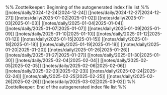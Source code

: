 %% Zoottelkeeper: Beginning of the autogenerated index file list  %%
 [[notes/daily/2024-12-24|2024-12-24]]
 [[notes/daily/2024-12-27|2024-12-27]]
 [[notes/daily/2025-01-02|2025-01-02]]
 [[notes/daily/2025-01-03|2025-01-03]]
 [[notes/daily/2025-01-04|2025-01-04]]
 [[notes/daily/2025-01-07|2025-01-07]]
 [[notes/daily/2025-01-09|2025-01-09]]
 [[notes/daily/2025-01-10|2025-01-10]]
 [[notes/daily/2025-01-12|2025-01-12]]
 [[notes/daily/2025-01-15|2025-01-15]]
 [[notes/daily/2025-01-18|2025-01-18]]
 [[notes/daily/2025-01-19|2025-01-19]]
 [[notes/daily/2025-01-20|2025-01-20]]
 [[notes/daily/2025-01-26|2025-01-26]]
 [[notes/daily/2025-01-27|2025-01-27]]
 [[notes/daily/2025-01-30|2025-01-30]]
 [[notes/daily/2025-02-04|2025-02-04]]
 [[notes/daily/2025-02-05|2025-02-05]]
 [[notes/daily/2025-02-06|2025-02-06]]
 [[notes/daily/2025-02-23|2025-02-23]]
 [[notes/daily/2025-02-24|2025-02-24]]
 [[notes/daily/2025-02-25|2025-02-25]]
 [[notes/daily/2025-02-26|2025-02-26]]
 [[notes/daily/2025-03-02|2025-03-02]]
%% Zoottelkeeper: End of the autogenerated index file list  %%
